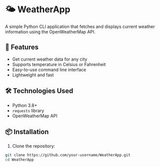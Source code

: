 # 🌤️ WeatherApp

A simple Python CLI application that fetches and displays current weather information using the OpenWeatherMap API.

## 🚀 Features

- Get current weather data for any city
- Supports temperature in Celsius or Fahrenheit
- Easy-to-use command line interface
- Lightweight and fast

## 🛠️ Technologies Used

- Python 3.8+
- `requests` library
- OpenWeatherMap API

## 📦 Installation

1. Clone the repository:

```bash
git clone https://github.com/your-username/WeatherApp.git
cd WeatherApp
